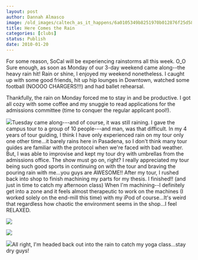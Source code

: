 ```yaml
---
layout: post
author: Dannah Almasco
image: /old_images/caltech_as_it_happens/6a0105349b8251970b012876f25d58970c.jpg
title: Here Comes the Rain
categories: [clubs]
status: Publish
date: 2010-01-20
---
```


For some reason, SoCal will be experiencing rainstorms all this week. O_O
Sure enough, as soon as Monday of our 3-day weekend came along--the heavy rain hit! Rain or shine, I enjoyed my weekend nonetheless. I caught up with some good friends, hit up hip lounges in Downtown, watched some football (NOOOO CHARGERS!!!) and had ballet rehearsal.

Thankfully, the rain on Monday forced me to stay in and be productive. I got all cozy with some coffee and my snuggie to read applications for the admissions committee (time to conquer the regular applicant pool!).


![](/old_images/caltech_as_it_happens/6a0105349b8251970b0120a7ef5c3b970b.jpg)Tuesday came along---and of course, it was still raining. I gave the campus tour to a group of 10 people---and man, was that difficult. In my 4 years of tour guiding, I think I have only experienced rain on my tour only one other time...it barely rains here in Pasadena, so I don't think many tour guides are familiar with the protocol when we're faced with bad weather. But, I was able to improvise and kept my tour dry with umbrellas from the admissions office. The show must go on, right? I really appreciated my tour being such good sports in continuing on with the tour and braving the pouring rain with me...you guys are AWESOME!!
After my tour, I rushed back into shop to finish machining my parts for my thesis. I finished!! (and just in time to catch my afternoon class) When I'm machining--I definitely get into a zone and it feels almost therapeutic to work on the machines (I worked solely on the end-mill this time) with my iPod of course...It's weird that regardless how chaotic the environment seems in the shop...I feel RELAXED.


![](/old_images/caltech_as_it_happens/6a0105349b8251970b012876f265eb970c.jpg)

![](/old_images/caltech_as_it_happens/6a0105349b8251970b012876f267d8970c.jpg)

![](/old_images/caltech_as_it_happens/6a0105349b8251970b012876f26871970c.jpg)All right, I'm headed back out into the rain to catch my yoga class...stay dry guys!
